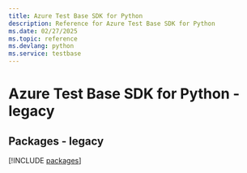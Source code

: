 ```yaml
---
title: Azure Test Base SDK for Python
description: Reference for Azure Test Base SDK for Python
ms.date: 02/27/2025
ms.topic: reference
ms.devlang: python
ms.service: testbase
---
```

# Azure Test Base SDK for Python - legacy
## Packages - legacy
[!INCLUDE [packages](test-base-index.md)]